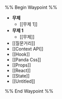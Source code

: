 %% Begin Waypoint %%
- **무제**
	- [[무제 1]]
- **무제 1**
	- [[무제]]
- [[질문거리]]
- [[Context API]]
- [[Hook]]
- [[Panda Css]]
- [[Props]]
- [[React]]
- [[State]]
- [[Untitled]]

%% End Waypoint %%



